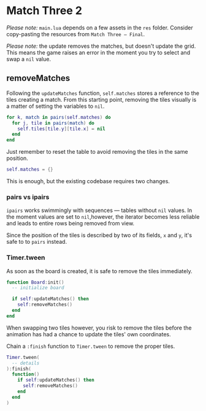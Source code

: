 # Match Three 2

_Please note:_ `main.lua` depends on a few assets in the `res` folder. Consider copy-pasting the resources from `Match Three — Final`.

_Please note:_ the update removes the matches, but doesn't update the grid. This means the game raises an error in the moment you try to select and swap a `nil` value.

## removeMatches

Following the `updateMatches` function, `self.matches` stores a reference to the tiles creating a match. From this starting point, removing the tiles visually is a matter of setting the variables to `nil`.

```lua
for k, match in pairs(self.matches) do
  for j, tile in pairs(match) do
    self.tiles[tile.y][tile.x] = nil
  end
end
```

Just remember to reset the table to avoid removing the tiles in the same position.

```lua
self.matches = {}
```

This is enough, but the existing codebase requires two changes.

### pairs vs ipairs

`ipairs` works swimmingly with sequences — tables without `nil` values. In the moment values are set to `nil`,however, the iterator becomes less reliable and leads to entire rows being removed from view.

Since the position of the tiles is described by two of its fields, `x` and `y`, it's safe to to `pairs` instead.

### Timer.tween

As soon as the board is created, it is safe to remove the tiles immediately.

```lua
function Board:init()
  -- initialize board

  if self:updateMatches() then
    self:removeMatches()
  end
end
```

When swapping two tiles however, you risk to remove the tiles before the animation has had a chance to update the tiles' own coordinates.

Chain a `:finish` function to `Timer.tween` to remove the proper tiles.

```lua
Timer.tween(
  -- details
):finish(
  function()
    if self:updateMatches() then
      self:removeMatches()
    end
  end
)
```
